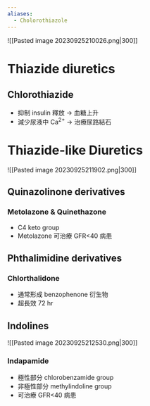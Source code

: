 ```yaml
---
aliases:
  - Cholorothiazole
---
```


![[Pasted image 20230925210026.png|300]]
# Thiazide diuretics
## Chlorothiazide
- 抑制 insulin 釋放 $\rightarrow$ 血糖上升
- 減少尿液中 Ca<sup>2+</sup> $\rightarrow$ 治療尿路結石
# Thiazide-like Diuretics
![[Pasted image 20230925211902.png|300]]
## Quinazolinone derivatives
### Metolazone & Quinethazone
- C4 keto group
- Metolazone 可治療 GFR<40 病患
## Phthalimidine derivatives
### Chlorthalidone
- 通常形成 benzophenone 衍生物
- 超長效 72 hr
## Indolines 
![[Pasted image 20230925212530.png|300]]
### Indapamide
- 極性部分 chlorobenzamide group
- 非極性部分 methylindoline group
- 可治療 GFR<40 病患